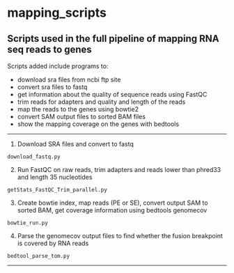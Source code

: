 # mapping_scripts

## Scripts used in the full pipeline of mapping RNA seq reads to genes

Scripts added include programs to: 

* download sra files from ncbi ftp site 
* convert sra files to fastq 
* get information about the quality of sequence reads using FastQC 
* trim reads for adapters and quality and length of the reads 
* map the reads to the genes using bowtie2
* convert SAM output files to sorted BAM files
* show the mapping coverage on the genes with bedtools

---

1. Download SRA files and convert to fastq

`download_fastq.py`

2. Run FastQC on raw reads, trim adapters and reads lower than phred33 and length 35 nucleotides

`getStats_FastQC_Trim_parallel.py`

3. Create bowtie index, map reads (PE or SE), convert output SAM to sorted BAM, get coverage information using bedtools genomecov

`bowtie_run.py`

4. Parse the genomecov output files to find whether the fusion breakpoint is covered by RNA reads

`bedtool_parse_tom.py`


---
